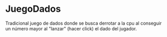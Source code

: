 # JuegoDados
Tradicional juego de dados donde se busca derrotar a la cpu al conseguir un número mayor al "lanzar" (hacer click) el dado del jugador.
